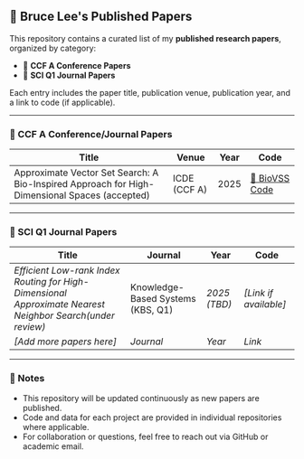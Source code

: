 ## 🧠 Bruce Lee's Published Papers

This repository contains a curated list of my **published research papers**, organized by category:

* 📘 **CCF A Conference Papers**
* 📗 **SCI Q1 Journal Papers**

Each entry includes the paper title, publication venue, publication year, and a link to code (if applicable).

---

### 📘 CCF A Conference/Journal Papers

| Title                                                                              | Venue        | Year   | Code                                                    |
| ---------------------------------------------------------------------------------- | ------------ | ------ | ------------------------------------------------------- |
| Approximate Vector Set Search: A Bio-Inspired Approach for High-Dimensional Spaces (accepted) | ICDE (CCF A) | 2025   | [🔗 BioVSS Code](https://github.com/whu-totemdb/biovss) |

---

### 📗 SCI Q1 Journal Papers

| Title                                                                                   | Journal                           | Year         | Code                   |
| --------------------------------------------------------------------------------------- | --------------------------------- | ------------ | ---------------------- |
| *Efficient Low-rank Index Routing for High-Dimensional Approximate Nearest Neighbor Search(under review)* | Knowledge-Based Systems (KBS, Q1) | *2025 (TBD)* | *\[Link if available]* |
| *\[Add more papers here]*                                                               | *Journal*                         | *Year*       | *Link*                 |

---

### 📌 Notes

* This repository will be updated continuously as new papers are published.
* Code and data for each project are provided in individual repositories where applicable.
* For collaboration or questions, feel free to reach out via GitHub or academic email.
